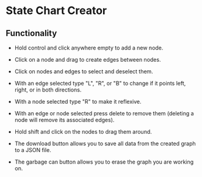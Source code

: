 # State Chart Creator
## Functionality 
* Hold control and click anywhere empty to add a new node.
* Click on a node and drag to create edges between nodes. 
* Click on nodes and edges to select and deselect them.
* With an edge selected type "L", "R", or "B" to change if it points left, right, or in both directions.
* With a node selected type "R" to make it reflexive.
* With an edge or node selected press delete to remove them (deleting a node will remove its associated edges). 
* Hold shift and click on the nodes to drag them around.

* The download button allows you to save all data from the created graph to a JSON file.
* The garbage can button allows you to erase the graph you are working on.